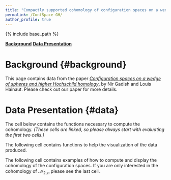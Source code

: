```yaml
---
title: "Compactly supported cohomology of configuration spaces on a wedge of spheres"
permalink: /ConfSpace-GH/
author_profile: true
---
```


<script src="https://sagecell.sagemath.org/static/embedded_sagecell.js"></script>
<script>sagecell.makeSagecell({"inputLocation": ".sage", linked: 'True'});</script>
<link rel="stylesheet" type="text/css" href="https://sagecell.sagemath.org/static/sagecell_embed.css">

{% include base_path %}

**[Background](#background)**
**[Data Presentation](#data)**

# Background {#background}

This page contains data from the paper *[Configuration spaces on a wedge of spheres and higher Hochschild homology](https://arxiv.org)*, by Nir Gadish and Louis Hainaut. Please check out our paper for more details.

# Data Presentation {#data}

The cell below contains the functions necessary to compute the cohomology. *(These cells are linked, so please always start with evaluating the first two cells.)*

<div class="sage"><script type="text/x-sage">
# Computations for the E1-page

p = SymmetricFunctions(QQ).power()
s = SymmetricFunctions(QQ).schur()

# returns the decomposition of the term in degree n of the Lie operad into irreducibles
def Lie(n):
    if n == 0:
        return s.zero()
        
    result = sum(moebius(d)*p[d]^Integer(n/d) for d in divisors(n))
    return s(result/n)

# This function and the next one implement by hand the plethysm of s[n] with SLie \otimes H(X), so that only the
# necessary terms are computed and are added to the appropriate term on the E1 page
def aux_func(part, chain_comp):
    l = part.to_exp()
    return prod( s[l[i]].plethysm(chain_comp[i+1]) for i in range(len(l)) )


def E1(particles, dimension, line, col, CTot):
    result = s.zero().tensor(s.zero())
    for k in range(particles-line-col, particles-line+1):
        for part1 in Partitions(particles-k, length = line):
            temp_top = aux_func(part1, CTot[1])
            for part2 in Partitions(k, length = particles-line-col):
                temp = aux_func(part2, CTot[0])*temp_top
                result += temp
    return (-1)^(dimension*line+col)*result
    
# Computations for the E2-page

# Takes the alternating sum of a line and distributes the terms in the two possibly non-zero terms according to
# their sign (would provide the correct answer if there were no cancellation in the Euler characteristic)
def Compute_LowerBound(particles, dimension):
    bound = particles+1

    # Returns the tensor product of SLie with the cohomology of X, graded by the degree of the cohomology part
    # The sign is chosen according to the degree of the corresponding term in the tensor product, so that Koszul
    # duality is automatically implemented
    CTot = [[-Lie(i).degree_negation().omega().tensor(s.one()) for i in range(bound)],
            [(-1)^(dimension+1)*Lie(i).degree_negation().omega().tensor(s[1]) for i in range(bound)]]

    if particles == 1:
        return[[E1(particles, dimension, 0, 0, CTot)], [E1(particles, dimension, 1, 0, CTot)]] # Since F(X, 1) = X
    
    #else:
    Hom = [[s.zero().tensor(s.zero())],[s.zero().tensor(s.zero())]]

    for line in range(1, particles):
        alt_sum = sum((-1)^(line+col+particles)*E1(particles, dimension, line, col, CTot) 
                      for col in range(particles-line+1))
        Hom[0].append(alt_sum.map_coefficients(lambda coeff : max(0, -coeff)))
        Hom[1].append(alt_sum.map_coefficients(lambda coeff : max(0, coeff)))
    
    Hom[1].append(E1(particles, dimension, particles, 0, CTot))
    return Hom


#The following is a long function. Therefore it is the last one on this cell

# When Partial is set to True it only corrects the multiplicities whose value follows from a theoretical argument
# (i.e. the symmetric and exterior powers).
# When Partial is set to False it additionnally corrects the multiplicities according to specific computations
def Sharpen_LowerBound(particles, dimension, Hom, Partial = False):
    if dimension%2 == 1:
        # Finds the correct multiplicity for the symmetric and exterior powers
        for n in range(1, particles):
            error = s.zero() + Focus_GL(Hom[0][n-1], [n-1]) - Focus_GL(Hom[1][n], [n])
            Hom[0][n] += error.tensor(s[n])
            Hom[1][n] += error.tensor(s[n])

        for n in range(2, particles):
            error = s.zero() + Focus_GL(Hom[0][n-2], [1]*(n-2)) - Focus_GL(Hom[1][n], [1]*n)
            Hom[0][n] += error.tensor(s[n].omega())
            Hom[1][n] += error.tensor(s[n].omega())
            
        if Partial:
            return Hom
        
        #else:
        # Adds corrections to the remaining Schur functors if there are no more than 10 particles
        if particles == 7:
            error = s[4,2,1].tensor(s[2,1])
            Hom[0][3] += error
            Hom[1][3] += error
            
        if particles == 8:
            error = (2*s[5,2,1] + s[4,3,1] + s[4,2,2] + s[4,2,1,1] + s[3,3,1,1] + s[3,2,2,1]).tensor(s[2,1])
            Hom[0][3] += error
            Hom[1][3] += error
            error = s[6,2].tensor(s[2,1,1])
            Hom[0][4] += error
            Hom[1][4] += error
        
        if particles == 9:
            error = (s[6,3] + 2*s[6,2,1] + s[6,1,1,1] + 2*s[5,3,1] + s[5,2,2] + 3*s[5,2,1,1] + 2*s[4,4,1] + 3*s[4,3,2] + 4*s[4,3,1,1] + 4*s[4,2,2,1] + 3*s[4,2,1,1,1] + 2*s[3,3,2,1] + s[3,3,1,1,1] + s[3,2,2,2] + 2*s[3,2,2,1,1]).tensor(s[2,1])
            Hom[0][3] += error
            Hom[1][3] += error
            error = (s[7,2] + s[5,2,2] + s[4,4,1] + s[3,2,2,2] + s[6,2,1] + s[5,3,1]).tensor(s[3,1])
            Hom[0][4] += error
            Hom[1][4] += error
            error = s[7,2].tensor(s[2,1,1,1])
            Hom[0][5] += error
            Hom[1][5] += error
            
        if particles == 10: 
            #Schur functor [2,1]
            error = s[7,3] + 2*s[7,2,1] + s[7,1,1,1] + s[6,4] + 5*s[6,3,1] + 2*s[6,2,2] + 5*s[6,2,1,1] + s[6,1,1,1,1] + 4*s[5,4,1] + 6*s[5,3,2] + 9*s[5,3,1,1] + 7*s[5,2,2,1] + 6*s[5,2,1,1,1] + s[5,1,1,1,1,1] + 3*s[4,4,2] + 4*s[4,4,1,1] + 4*s[4,3,3] + 10*s[4,3,2,1] + 7*s[4,3,1,1,1] + 4*s[4,2,2,2] + 9*s[4,2,2,1,1] + 3*s[4,2,1,1,1,1] + 2*s[3,3,3,1] + 3*s[3,3,2,2] + 6*s[3,3,2,1,1] + 2*s[3,3,1,1,1,1] + 3*s[3,2,2,2,1] + 3*s[3,2,2,1,1,1] + s[2,2,2,2,1,1]
            Hom[0][3] += error.tensor(s[2,1])
            Hom[1][3] += error.tensor(s[2,1])
            #Schur functor [3,1]
            error = s[7,2,1] + 2*s[6,3,1] + s[6,2,1,1] + s[5,4,1] + s[5,3,2] + 2*s[5,3,1,1] + s[5,2,2,1] + s[4,4,2] + s[4,3,3] + 2*s[4,3,2,1] + s[4,2,2,2] + s[4,2,2,1,1] + s[3,3,2,1,1] + s[3,2,2,2,1]
            Hom[0][4] += error.tensor(s[3,1])
            Hom[1][4] += error.tensor(s[3,1])
            #Schur functor [2,2]
            error = s[4,4,2]
            Hom[0][4] += error.tensor(s[2,2])
            Hom[1][4] += error.tensor(s[2,2])
            #Schur functor [2,1,1]
            error = s[8,1,1] + s[7,3] + s[7,2,1] + s[7,1,1,1] + 2*s[6,3,1] + 2*s[6,2,1,1] + s[5,4,1] + s[5,3,2] + s[5,3,1,1] + s[5,2,2,1] + s[4,4,1,1] + s[4,3,3]
            Hom[0][4] += error.tensor(s[2,1,1])
            Hom[1][4] += error.tensor(s[2,1,1])
            #Schur functor [3,1,1]
            error = s[8,2]
            Hom[0][5] += error.tensor(s[3,1,1])
            Hom[1][5] += error.tensor(s[3,1,1])
            #Schur functor [2,1,1,1]
            error = s[7,2,1] + s[6,3,1]
            Hom[0][5] += error.tensor(s[2,1,1,1])
            Hom[1][5] += error.tensor(s[2,1,1,1])
            #Schur functor [2,1^4]
            error = s[8,2]
            Hom[0][6] += error.tensor(s([2]+[1]*4))
            Hom[1][6] += error.tensor(s([2]+[1]*4))
            
        return Hom
    
    else: #if dimension%2 == 0:
        # Finds the correct multiplicity for the symmetric and exterior powers
        for n in range(2, particles):
            error = s.zero() + Focus_GL(Hom[0][n-2], [n-2]) - Focus_GL(Hom[1][n], [n])
            Hom[0][n] += error.tensor(s[n])
            Hom[1][n] += error.tensor(s[n])

        for n in range(1, particles):
            error = s.zero() + Focus_GL(Hom[0][n-1], [1]*(n-1)) - Focus_GL(Hom[1][n], [1]*n)
            Hom[0][n] += error.tensor(s[n].omega())
            Hom[1][n] += error.tensor(s[n].omega())
            
        if Partial:
            return Hom

        #else:
        # Adds corrections to the remaining Schur functors if there are no more than 10 particles
        if particles == 7:
            error = s[4,2,1].tensor(s[2,1])
            Hom[0][3] += error
            Hom[1][3] += error
            
        if particles == 8:
            error = (2*s[5,2,1] + s[4,3,1] + s[4,2,2] + s[4,2,1,1] + s[3,3,1,1] + s[3,2,2,1]).tensor(s[2,1])
            Hom[0][3] += error
            Hom[1][3] += error
            error = s[6,2].tensor(s[3,1])
            Hom[0][4] += error
            Hom[1][4] += error
            
        if particles == 9:
            error = (s[6,3] + 2*s[6,2,1] + s[6,1,1,1] + 2*s[5,3,1] + s[5,2,2] + 3*s[5,2,1,1] + 2*s[4,4,1] + 3*s[4,3,2] + 4*s[4,3,1,1] + 4*s[4,2,2,1] + 3*s[4,2,1,1,1] + 2*s[3,3,2,1] + s[3,3,1,1,1] + s[3,2,2,2] + 2*s[3,2,2,1,1]).tensor(s[2,1])
            Hom[0][3] += error
            Hom[1][3] += error
            error = (s[7,2] + s[5,2,2] + s[4,4,1] + s[3,2,2,2]).tensor(s[2,1,1])
            error += (s[6,2,1] + s[5,3,1]).tensor(s[3,1])
            Hom[0][4] += error
            Hom[1][4] += error
            error = s[7,2].tensor(s[4,1])
            Hom[0][5] += error
            Hom[1][5] += error
            
        if particles == 10: 
            #Schur functor [2,1]
            error = s[7,3] + 2*s[7,2,1] + s[7,1,1,1] + s[6,4] + 5*s[6,3,1] + 2*s[6,2,2] + 5*s[6,2,1,1] + s[6,1,1,1,1] + 4*s[5,4,1] + 6*s[5,3,2] + 9*s[5,3,1,1] + 7*s[5,2,2,1] + 6*s[5,2,1,1,1] + s[5,1,1,1,1,1] + 3*s[4,4,2] + 4*s[4,4,1,1] + 4*s[4,3,3] + 10*s[4,3,2,1] + 7*s[4,3,1,1,1] + 4*s[4,2,2,2] + 9*s[4,2,2,1,1] + 3*s[4,2,1,1,1,1] + 2*s[3,3,3,1] + 3*s[3,3,2,2] + 6*s[3,3,2,1,1] + 2*s[3,3,1,1,1,1] + 3*s[3,2,2,2,1] + 3*s[3,2,2,1,1,1] + s[2,2,2,2,1,1]
            Hom[0][3] += error.tensor(s[2,1])
            Hom[1][3] += error.tensor(s[2,1])
            #Schur functor [3,1]
            error = s[8,1,1] + s[7,3] + s[7,2,1] + s[7,1,1,1] + 2*s[6,3,1] + 2*s[6,2,1,1] + s[5,4,1] + s[5,3,2] + s[5,3,1,1] + s[5,2,2,1] + s[4,4,1,1] + s[4,3,3]
            Hom[0][4] += error.tensor(s[3,1])
            Hom[1][4] += error.tensor(s[3,1])
            #Schur functor [2,2]
            error = s[4,4,2]
            Hom[0][4] += error.tensor(s[2,2])
            Hom[1][4] += error.tensor(s[2,2])
            #Schur functor [2,1,1]
            error = s[7,2,1] + 2*s[6,3,1] + s[6,2,1,1] + s[5,4,1] + s[5,3,2] + 2*s[5,3,1,1] + s[5,2,2,1] + s[4,4,2] + s[4,3,3] + 2*s[4,3,2,1] + s[4,2,2,2] + s[4,2,2,1,1] + s[3,3,2,1,1] + s[3,2,2,2,1]
            Hom[0][4] += error.tensor(s[2,1,1])
            Hom[1][4] += error.tensor(s[2,1,1])
            #Schur functor [4,1]
            error = s[7,2,1] + s[6,3,1]
            Hom[0][5] += error.tensor(s[4,1])
            Hom[1][5] += error.tensor(s[4,1])
            #Schur functor [3,1,1]
            error = s[8,2]
            Hom[0][5] += error.tensor(s[3,1,1])
            Hom[1][5] += error.tensor(s[3,1,1])
            #Schur functor [5,1]
            error = s[8,2]
            Hom[0][6] += error.tensor(s[5,1])
            Hom[1][6] += error.tensor(s[5,1])

        return Hom
        
print("Success!")
</script></div>
    
The following cell contains functions to help the visualization of the data produced.
    
<div class="sage"><script type="text/x-sage">
def Focus_Cohomology(Hom, Focus = "Sym", partition = None, codim = 1, Filtered = False):
    if Focus == "Sym":
        if Filtered:
            return [Focus_SymGroup(el, partition) for el in Hom[1-codim]]
        else:
            return Focus_SymGroup(sum(Hom[1-codim]), partition)
        
    if Focus == "GL":
        line = sum(partition)
        return Focus_GL(Hom[1-codim][line], partition)
    
def Forget_Equivariance(Hom, Forget = "Sym", genus = 0, codim = 1, Filtered = False):
    if Forget == "Sym":
        if Filtered:
            return [Forget_SymGroup(el) for el in Hom[1-codim]]
        else:
            return Forget_Symgroup(sum(Hom[1-codim]))
        
    if Forget == "GL":
        if genus <= 0:
            raise(ValueError("The variable 'genus' must be a positive integer"))
            
        if Filtered:
            return [Forget_GL(el, genus) for el in Hom[1-codim]]
        else:
            return Forget_GL(sum(Hom[1-codim]), genus)
        
def Restrict_Genus(Hom, genus):
    if genus <= 0:
        raise(ValueError("The variable 'genus' must be a positive integer"))
    
    return [[Restr_Genus(el, genus) for el in list_filtered] for list_filtered in Hom]
    

# Returns the equivariant cohomology of the moduli space M2n in weight zero
# 'codim' can only take two values. The default codim=1 outputs the cohomological degree n+2
# Alternatively the value codim=0 outputs the cohomological degree n+3
# By default this function first computes the homology of a wedge of circles. If this is
# already known it can be given as the input 'Hom'.
def Cohomology_M2n(particles, Hom = None, codim = 1):
    if Hom == None:
        Hom = Compute_LowerBound(particles, 1)
        Hom = Sharpen_LowerBound(particles, 1, Hom)
    
    result = s.zero()
    for n in range(particles+1-codim):
        for part in Partitions(n, max_length = 2):
            result += Twisted_Cohom_M2(part)*Focus_GL(Hom[1-codim][sum(part)], part)
            
    return result
  
# Helper functions, you should not need to call them directly
def Focus_GL(element, part):
    return sum(coeff*s[index[0]]*(index[1]==part) for index, coeff in element)
def Focus_SymGroup(element, part):
    return sum(coeff*s[index[1]]*(index[0]==part) for index, coeff in element)
def Forget_GL(element, genus):
    return sum(coeff*(s[index[1]].expand(genus)([1]*genus))*s[index[0]] for index, coeff in element)
def Forget_SymGroup(element):
    return sum(coeff*(Partition(index[0]).dimension())*s[index[1]] for index, coeff in element)
def Restr_Genus(element, genus):
    return element.map_item(lambda index, coeff: (index, coeff*(len(index[1]) <= genus)))
def trace_GL_irrep(part, eigenvalues):
    return s[part].expand(len(eigenvalues))(eigenvalues)
def Twisted_Cohom_M2(partition):
    if partition not in Partitions():
        raise ValueError("The parameter 'partition' must be a partition")
        
    if len(partition) > 2:
        return 0
    
    a = partition.get_part(0)
    b = partition.get_part(1)
    
    if (a+b)%2 == 1:
        return 0
    
    #else:
    return int((a - b)/6) + (a % 2)
print("Success!")
</script></div>
    
The following cell contains examples of how to compute and display the cohomology of the configuration spaces. If you are only interested in the cohomology of $\mathcal{M}_{2,n}$ please see the last cell.
    
<div class = "sage">
    <script type="text/x-sage">
        
    </script>
</div>
    
    
<div class="sage"><script type="text/x-sage">
    M2n = Cohomology_M2n(10)
    # M2n = Cohomology_M2n(8, Hom = Already_Computed, codim = 0)
    # for part in Partitions(10):
    #    print(part, " : ", M2n.scalar(s(part)))

</script></div>
